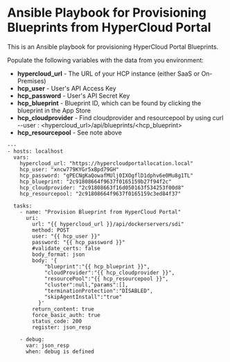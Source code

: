 # Ansible Playbook for Provisioning Blueprints from HyperCloud Portal

This is an Ansible playbook for provisioning HyperCloud Portal Blueprints. 

Populate the following variables with the data from you environment:

* **hypercloud_url** - The URL of your HCP instance (either SaaS or On-Premises)
* **hcp_user** - User's API Access Key
* **hcp_password** - User's API Secret Key
* **hcp_blueprint** - Blueprint ID, which can be found by clicking the blueprint in the App Store
* **hcp_cloudprovider** - Find cloudprovider and resourcepool by using curl --user <api access key>:<api secret key> <hypercloud_url>/api/blueprints/<hcp_blueprint>
* **hcp_resourcepool** - See note above



```
---
- hosts: localhost
  vars:
    hypercloud_url: "https://hypercloudportallocation.local"
    hcp_user: "xncw779KYGr5xBpd79GH" 
    hcp_password: "gPECNgKaQowafMUlj0IXOgflD1dphv6e0Mu8g1TL" 
    hcp_blueprint: "2c91808664f9637f0165159b27f94f2c" 
    hcp_cloudprovider: "2c91808663f16d050163f534253f00d8"
    hcp_resourcepool: "2c91808664f9637f0165159c3ed84f37"

  tasks:
    - name: "Provision Blueprint from HyperCloud Portal"
      uri:
        url: "{{ hypercloud_url }}/api/dockerservers/sdi"
        method: POST
        user: "{{ hcp_user }}"
        password: "{{ hcp_password }}"
        #validate_certs: false
        body_format: json
        body: '{
            "blueprint":"{{ hcp_blueprint }}",
            "cloudProvider":"{{ hcp_cloudprovider }}",
            "resourcePool":"{{ hcp_resourcepool }}",
            "cluster":null,"params":[],
            "terminationProtection":"DISABLED",
            "skipAgentInstall":"true"
          }'
        return_content: true
        force_basic_auth: true
        status_code: 200
        register: json_resp

    - debug:
      var: json_resp
      when: debug is defined
```



